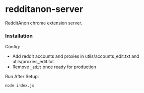 # redditanon-server
RedditAnon chrome extension server.

### Installation
Config:

- Add reddit accounts and proxies in utils/accounts_edit.txt and utils/proxies_edit.txt
- Remove `_edit` once ready for production

Run After Setup:

```sh
node index.js
```
